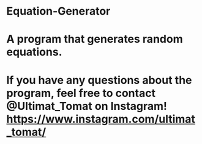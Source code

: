 # Equation-Generator
A program that generates random equations.
==================================================
If you have any questions about the program, 
feel free to contact @Ultimat_Tomat on Instagram!
https://www.instagram.com/ultimat_tomat/
==================================================
